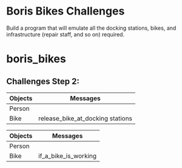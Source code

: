 # Boris Bikes Challenges

Build a program that will emulate all the docking stations, bikes, and infrastructure (repair staff, and so on) required.

# boris_bikes

## Challenges Step 2:

| Objects | Messages                         |
| ------- | -------------------------------- |
| Person  |
| Bike    | release_bike_at_docking stations |

| Objects | Messages             |
| ------- | -------------------- |
| Person  |
| Bike    | if_a_bike_is_working |
